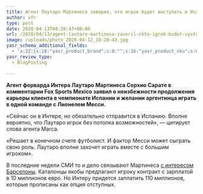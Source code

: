 ```yaml
---
title: Агент Лаутаро Мартинеса заверил, что игрок будет выступать в Испании
author: xfr
type: post
date: 2020-04-13T08:28:47+00:00
url: /2020/04/13/agent-lautaro-martinesa-zaveril-chto-igrok-budet-vystupat-v-ispanii/
image: /uploads/photo_2020-04-12_18-20-43.jpg
yasr_schema_additional_fields:
  - 'a:22:{s:18:"yasr_product_brand";s:0:"";s:16:"yasr_product_sku";s:0:"";s:37:"yasr_product_global_identifier_select";s:5:"gtin8";s:36:"yasr_product_global_identifier_value";s:0:"";s:18:"yasr_product_price";s:0:"";s:27:"yasr_product_price_currency";s:0:"";s:30:"yasr_product_price_valid_until";s:0:"";s:31:"yasr_product_price_availability";s:12:"Discontinued";s:22:"yasr_product_price_url";s:0:"";s:26:"yasr_localbusiness_address";s:0:"";s:29:"yasr_localbusiness_pricerange";s:0:"";s:28:"yasr_localbusiness_telephone";s:0:"";s:20:"yasr_recipe_cooktime";s:0:"";s:23:"yasr_recipe_description";s:0:"";s:20:"yasr_recipe_keywords";s:0:"";s:21:"yasr_recipe_nutrition";s:0:"";s:20:"yasr_recipe_preptime";s:0:"";s:26:"yasr_recipe_recipecategory";s:0:"";s:25:"yasr_recipe_recipecuisine";s:0:"";s:28:"yasr_recipe_recipeingredient";s:0:"";s:30:"yasr_recipe_recipeinstructions";s:0:"";s:17:"yasr_recipe_video";s:0:"";}'
yasr_review_type:
  - BlogPosting

---
```

**Агент форварда Интера Лаутаро Мартинеса Серхио Сарате в комментарии Fox Sports Mexico заявил о неизбежности продолжения карьеры клиента в чемпионате Испании и желании аргентинца играть в одной команде с Лионелем Месси.**

«Сейчас он в Интере, но обязательно отправится в Испанию. Вполне вероятно, что Лаутаро игрок без потолка возможностей», &#8212; цитирует слова агента Marca.

«Решает в конечном счете футболист. И фактор Месси может сыграть свою роль. Лаутаро вполне захочет играть вместе с большим игроком».

В последние недели СМИ то и дело связывают Мартинеса <a href="https://bet-bro.com.ua/news/barselona-vse-blizhe-k-podpisaniyu-lautaro-martinesa/" target="_blank" rel="noopener noreferrer">с интересом Барселоны</a>. Каталонцы якобы предлагают игроку контракт с зарплатой в 10 миллионов евро. Но Интеру придется заплатить 110 миллионов, которые прописаны как опция отступных.